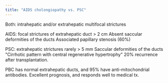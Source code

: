 ```yaml
---
title: "AIDS cholongiopathy vs. PSC"
---
```

Both: intrahepatic and/or extrahepatic multifocal strictures

AIDS: focal strictures of extrahepatic duct &gt; 2 cm
Absent saccular deformities of the ducts
Associated papillary stenosis (60%)

PSC: extrahepatic strictures rarely &gt; 5 mm
Saccular deformities of the ducts
&quot;Cirrhotic pattern with central regenerative hypertrophy&quot;
20% recurrence after transplantation.

PBC has normal extrahepatic ducts, and 95% have anti-mitochondrial antibodies. Excellent prognosis, and responds well to medical tx.

